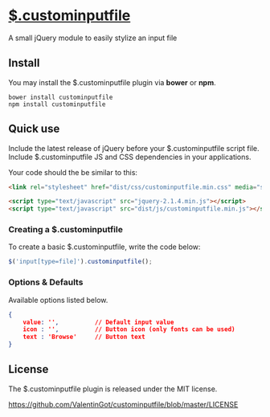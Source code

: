 # [$.custominputfile](https://github.com/ValentinGot/custominputfile)

A small jQuery module to easily stylize an input file

## Install

You may install the $.custominputfile plugin via **bower** or **npm**.

```
bower install custominputfile
npm install custominputfile
```

## Quick use

Include the latest release of jQuery before your $.custominputfile script file.
Include $.custominputfile JS and CSS dependencies in your applications.

Your code should the be similar to this:

```html
<link rel="stylesheet" href="dist/css/custominputfile.min.css" media="screen" />

<script type="text/javascript" src="jquery-2.1.4.min.js"></script>
<script type="text/javascript" src="dist/js/custominputfile.min.js"></script>
```

### Creating a $.custominputfile

To create a basic $.custominputfile, write the code below:

```javascript
$('input[type=file]').custominputfile();
```

### Options & Defaults

Available options listed below.

```json
{
    value: '',          // Default input value
    icon : '',          // Button icon (only fonts can be used)
    text : 'Browse'     // Button text
}
```

## License

The $.custominputfile plugin is released under the MIT license.

https://github.com/ValentinGot/custominputfile/blob/master/LICENSE